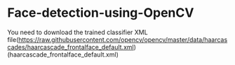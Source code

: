 # Face-detection-using-OpenCV
You need to download the trained classifier XML file(https://raw.githubusercontent.com/opencv/opencv/master/data/haarcascades/haarcascade_frontalface_default.xml) (haarcascade_frontalface_default.xml)
